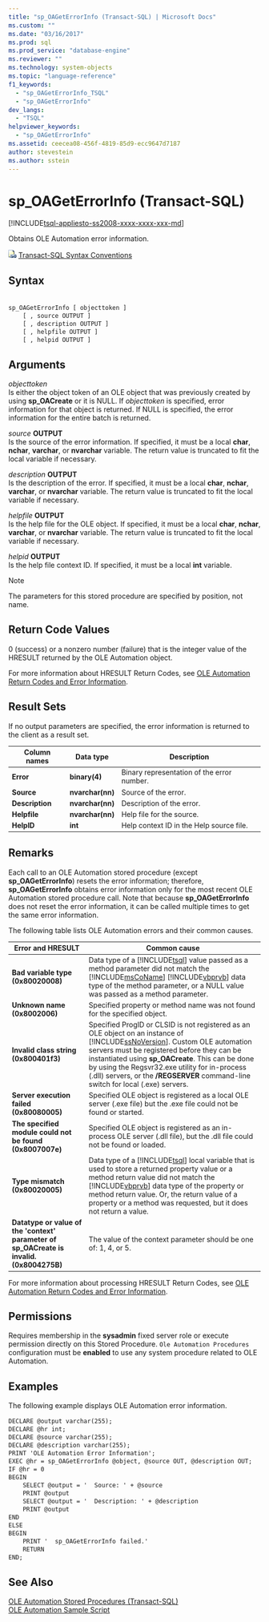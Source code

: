 ```yaml
---
title: "sp_OAGetErrorInfo (Transact-SQL) | Microsoft Docs"
ms.custom: ""
ms.date: "03/16/2017"
ms.prod: sql
ms.prod_service: "database-engine"
ms.reviewer: ""
ms.technology: system-objects
ms.topic: "language-reference"
f1_keywords: 
  - "sp_OAGetErrorInfo_TSQL"
  - "sp_OAGetErrorInfo"
dev_langs: 
  - "TSQL"
helpviewer_keywords: 
  - "sp_OAGetErrorInfo"
ms.assetid: ceecea08-456f-4819-85d9-ecc9647d7187
author: stevestein
ms.author: sstein
---
```

# sp_OAGetErrorInfo (Transact-SQL)
[!INCLUDE[tsql-appliesto-ss2008-xxxx-xxxx-xxx-md](../../includes/tsql-appliesto-ss2008-xxxx-xxxx-xxx-md.md)]

  Obtains OLE Automation error information.  
  
 ![Topic link icon](../../database-engine/configure-windows/media/topic-link.gif "Topic link icon") [Transact-SQL Syntax Conventions](../../t-sql/language-elements/transact-sql-syntax-conventions-transact-sql.md)  
  
## Syntax  
  
```  
  
sp_OAGetErrorInfo [ objecttoken ]  
    [ , source OUTPUT ]   
    [ , description OUTPUT ]   
    [ , helpfile OUTPUT ]   
    [ , helpid OUTPUT ]   
```  
  
## Arguments  
 *objecttoken*  
 Is either the object token of an OLE object that was previously created by using **sp_OACreate** or it is NULL. If *objecttoken* is specified, error information for that object is returned. If NULL is specified, the error information for the entire batch is returned.  
  
 _source_ **OUTPUT**  
 Is the source of the error information. If specified, it must be a local **char**, **nchar**, **varchar**, or **nvarchar** variable. The return value is truncated to fit the local variable if necessary.  
  
 _description_ **OUTPUT**  
 Is the description of the error. If specified, it must be a local **char**, **nchar**, **varchar**, or **nvarchar** variable. The return value is truncated to fit the local variable if necessary.  
  
 _helpfile_ **OUTPUT**  
 Is the help file for the OLE object. If specified, it must be a local **char**, **nchar**, **varchar**, or **nvarchar** variable. The return value is truncated to fit the local variable if necessary.  
  
 _helpid_ **OUTPUT**  
 Is the help file context ID. If specified, it must be a local **int** variable.  
  
> [!NOTE]  
>  The parameters for this stored procedure are specified by position, not name.  
  
## Return Code Values  
 0 (success) or a nonzero number (failure) that is the integer value of the HRESULT returned by the OLE Automation object.  
  
 For more information about HRESULT Return Codes, see [OLE Automation Return Codes and Error Information](../../relational-databases/stored-procedures/ole-automation-return-codes-and-error-information.md).  
  
## Result Sets  
 If no output parameters are specified, the error information is returned to the client as a result set.  
  
|Column names|Data type|Description|  
|------------------|---------------|-----------------|  
|**Error**|**binary(4)**|Binary representation of the error number.|  
|**Source**|**nvarchar(nn)**|Source of the error.|  
|**Description**|**nvarchar(nn)**|Description of the error.|  
|**Helpfile**|**nvarchar(nn)**|Help file for the source.|  
|**HelpID**|**int**|Help context ID in the Help source file.|  
  
## Remarks  
 Each call to an OLE Automation stored procedure (except **sp_OAGetErrorInfo**) resets the error information; therefore, **sp_OAGetErrorInfo** obtains error information only for the most recent OLE Automation stored procedure call. Note that because **sp_OAGetErrorInfo** does not reset the error information, it can be called multiple times to get the same error information.  
  
 The following table lists OLE Automation errors and their common causes.  
  
|Error and HRESULT|Common cause|  
|-----------------------|------------------|  
|**Bad variable type (0x80020008)**|Data type of a [!INCLUDE[tsql](../../includes/tsql-md.md)] value passed as a method parameter did not match the [!INCLUDE[msCoName](../../includes/msconame-md.md)] [!INCLUDE[vbprvb](../../includes/vbprvb-md.md)] data type of the method parameter, or a NULL value was passed as a method parameter.|  
|**Unknown name (0x8002006)**|Specified property or method name was not found for the specified object.|  
|**Invalid class string (0x800401f3)**|Specified ProgID or CLSID is not registered as an OLE object on an instance of [!INCLUDE[ssNoVersion](../../includes/ssnoversion-md.md)]. Custom OLE automation servers must be registered before they can be instantiated using **sp_OACreate**. This can be done by using the Regsvr32.exe utility for in-process (.dll) servers, or the **/REGSERVER** command-line switch for local (.exe) servers.|  
|**Server execution failed (0x80080005)**|Specified OLE object is registered as a local OLE server (.exe file) but the .exe file could not be found or started.|  
|**The specified module could not be found (0x8007007e)**|Specified OLE object is registered as an in-process OLE server (.dll file), but the .dll file could not be found or loaded.|  
|**Type mismatch (0x80020005)**|Data type of a [!INCLUDE[tsql](../../includes/tsql-md.md)] local variable that is used to store a returned property value or a method return value did not match the [!INCLUDE[vbprvb](../../includes/vbprvb-md.md)] data type of the property or method return value. Or, the return value of a property or a method was requested, but it does not return a value.|  
|**Datatype or value of the 'context' parameter of sp_OACreate is invalid. (0x8004275B)**|The value of the context parameter should be one of: 1, 4, or 5.|  
  
 For more information about processing HRESULT Return Codes, see [OLE Automation Return Codes and Error Information](../../relational-databases/stored-procedures/ole-automation-return-codes-and-error-information.md).  
  
## Permissions  
 Requires membership in the **sysadmin** fixed server role or execute permission directly on this Stored Procedure. `Ole Automation Procedures` configuration must be **enabled** to use any system procedure related to OLE Automation.  
  
## Examples  
 The following example displays OLE Automation error information.  
  
```  
DECLARE @output varchar(255);  
DECLARE @hr int;  
DECLARE @source varchar(255);  
DECLARE @description varchar(255);  
PRINT 'OLE Automation Error Information';  
EXEC @hr = sp_OAGetErrorInfo @object, @source OUT, @description OUT;  
IF @hr = 0  
BEGIN  
    SELECT @output = '  Source: ' + @source  
    PRINT @output  
    SELECT @output = '  Description: ' + @description  
    PRINT @output  
END  
ELSE  
BEGIN  
    PRINT '  sp_OAGetErrorInfo failed.'  
    RETURN  
END;  
```  
  
## See Also  
 [OLE Automation Stored Procedures &#40;Transact-SQL&#41;](../../relational-databases/system-stored-procedures/ole-automation-stored-procedures-transact-sql.md)   
 [OLE Automation Sample Script](../../relational-databases/stored-procedures/ole-automation-sample-script.md)  
  
  
